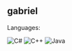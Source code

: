 ## gabriel

Languages:

![C#](https://img.shields.io/badge/c%23-178600.svg?style=for-the-badge)
![C++](https://img.shields.io/badge/c++-f34b7d.svg?style=for-the-badge)
![Java](https://img.shields.io/badge/java-B07219.svg?style=for-the-badge)
